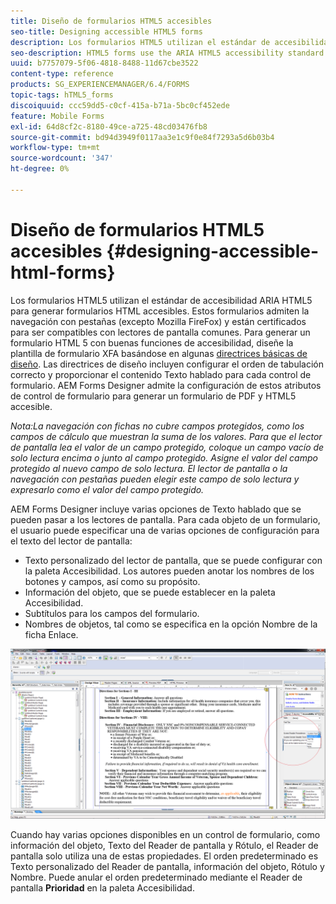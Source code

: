 ```yaml
---
title: Diseño de formularios HTML5 accesibles
seo-title: Designing accessible HTML5 forms
description: Los formularios HTML5 utilizan el estándar de accesibilidad ARIA HTML5. Estos formularios admiten la navegación con pestañas y están certificados para ser compatibles con lectores de pantalla comunes.
seo-description: HTML5 forms use the ARIA HTML5 accessibility standard. These forms support tabbed navigation and are certified to be compatible with common screen readers.
uuid: b7757079-5f06-4818-8488-11d67cbe3522
content-type: reference
products: SG_EXPERIENCEMANAGER/6.4/FORMS
topic-tags: hTML5_forms
discoiquuid: ccc59dd5-c0cf-415a-b71a-5bc0cf452ede
feature: Mobile Forms
exl-id: 64d8cf2c-8180-49ce-a725-48cd03476fb8
source-git-commit: bd94d3949f0117aa3e1c9f0e84f7293a5d6b03b4
workflow-type: tm+mt
source-wordcount: '347'
ht-degree: 0%

---
```


# Diseño de formularios HTML5 accesibles {#designing-accessible-html-forms}

Los formularios HTML5 utilizan el estándar de accesibilidad ARIA HTML5 para generar formularios HTML accesibles. Estos formularios admiten la navegación con pestañas (excepto Mozilla FireFox) y están certificados para ser compatibles con lectores de pantalla comunes. Para generar un formulario HTML 5 con buenas funciones de accesibilidad, diseñe la plantilla de formulario XFA basándose en algunas [directrices básicas de diseño](/help/forms/using/best-practices-for-html5-forms.md). Las directrices de diseño incluyen configurar el orden de tabulación correcto y proporcionar el contenido Texto hablado para cada control de formulario. AEM Forms Designer admite la configuración de estos atributos de control de formulario para generar un formulario de PDF y HTML5 accesible.

*Nota:La navegación con fichas no cubre campos protegidos, como los campos de cálculo que muestran la suma de los valores. Para que el lector de pantalla lea el valor de un campo protegido, coloque un campo vacío de solo lectura encima o junto al campo protegido. Asigne el valor del campo protegido al nuevo campo de solo lectura. El lector de pantalla o la navegación con pestañas pueden elegir este campo de solo lectura y expresarlo como el valor del campo protegido.*

AEM Forms Designer incluye varias opciones de Texto hablado que se pueden pasar a los lectores de pantalla. Para cada objeto de un formulario, el usuario puede especificar una de varias opciones de configuración para el texto del lector de pantalla:

* Texto personalizado del lector de pantalla, que se puede configurar con la paleta Accesibilidad. Los autores pueden anotar los nombres de los botones y campos, así como su propósito.
* Información del objeto, que se puede establecer en la paleta Accesibilidad.
* Subtítulos para los campos del formulario.
* Nombres de objetos, tal como se especifica en la opción Nombre de la ficha Enlace.

![accesibilidad](assets/accessibility.png)

Cuando hay varias opciones disponibles en un control de formulario, como información del objeto, Texto del Reader de pantalla y Rótulo, el Reader de pantalla solo utiliza una de estas propiedades. El orden predeterminado es Texto personalizado del Reader de pantalla, información del objeto, Rótulo y Nombre. Puede anular el orden predeterminado mediante el Reader de pantalla **Prioridad** en la paleta Accesibilidad.
